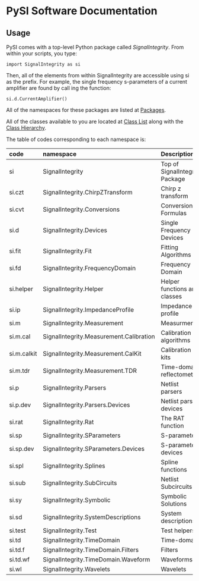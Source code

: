 # PySI Software Documentation

## Usage
PySI comes with a top-level Python package called _SignalIntegrity_.  From within your scripts, you type:

    import SignalIntegrity as si

Then, all of the elements from within SignalIntegrity are accessible using si as the prefix.  For example, the single frequency s-parameters of a current amplifier are found by call ing the function:

    si.d.CurrentAmplifier()

All of the namespaces for these packages are listed at [Packages](http://teledynelecroy.github.io/PySI/Doc/xhtml/namespaces.xhtml).

All of the classes available to you are located at [Class List](http://teledynelecroy.github.io/PySI/Doc/xhtml/annotated.xhtml) along with the [Class Hierarchy](http://teledynelecroy.github.io/PySI/Doc/xhtml/inherits.xhtml).

The table of codes corresponding to each namespace is:

code | namespace | Description
:--- | :--- | :---
si | SignalIntegrity | Top of SignalIntegrity Package
si.czt | SignalIntegrity.ChirpZTransform | Chirp z transform
si.cvt | SignalIntegrity.Conversions | Conversion Formulas
si.d | SignalIntegrity.Devices | Single Frequency Devices
si.fit | SignalIntegrity.Fit | Fitting Algorithms
si.fd | SignalIntegrity.FrequencyDomain | Frequency Domain
si.helper | SignalIntegrity.Helper | Helper functions and classes
si.ip | SignalIntegrity.ImpedanceProfile | Impedance profile
si.m | SignalIntegrity.Measurement | Measurment
si.m.cal | SignalIntegrity.Measurement.Calibration | Calibration algorithms
si.m.calkit | SignalIntegrity.Measurement.CalKit | Calibration kits
si.m.tdr | SignalIntegrity.Measurement.TDR | Time-domain reflectometry
si.p | SignalIntegrity.Parsers | Netlist parsers
si.p.dev | SignalIntegrity.Parsers.Devices | Netlist parser devices
si.rat | SignalIntegrity.Rat | The RAT function
si.sp | SignalIntegrity.SParameters | S-parameters
si.sp.dev | SignalIntegrity.SParameters.Devices | S-parameter devices
si.spl | SignalIntegrity.Splines | Spline functions
si.sub | SignalIntegrity.SubCircuits | Netlist Subcircuits
si.sy | SignalIntegrity.Symbolic | Symbolic Solutions
si.sd | SignalIntegrity.SystemDescriptions | System descriptions
si.test | SignalIntegrity.Test | Test helpers
si.td | SignalIntegrity.TimeDomain | Time-domain
si.td.f | SignalIntegrity.TimeDomain.Filters | Filters
si.td.wf | SignalIntegrity.TimeDomain.Waveform | Waveforms
si.wl | SignalIntegrity.Wavelets | Wavelets


